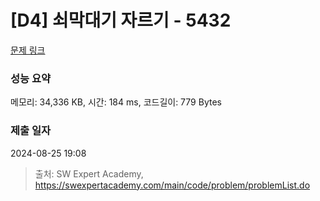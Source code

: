 # [D4] 쇠막대기 자르기 - 5432 

[문제 링크](https://swexpertacademy.com/main/code/problem/problemDetail.do?contestProbId=AWVl47b6DGMDFAXm) 

### 성능 요약

메모리: 34,336 KB, 시간: 184 ms, 코드길이: 779 Bytes

### 제출 일자

2024-08-25 19:08



> 출처: SW Expert Academy, https://swexpertacademy.com/main/code/problem/problemList.do
